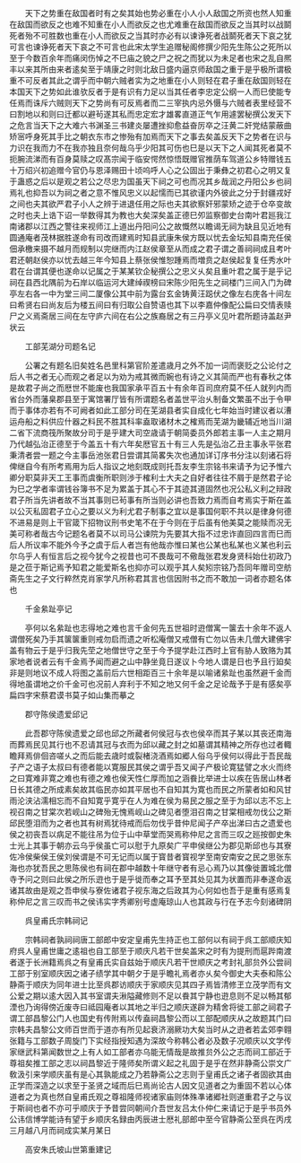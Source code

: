 <!-- { "loadSidebar": true } -->
　　天下之势重在敌国者时有之矣其始也势必重在小人小人敌国之所资也然人知重在敌国而欲反之也难不知重在小人而欲反之也尤难重在敌国而欲反之当其时以战鬬死者殆不可胜数也重在小人而欲反之当其时亦必有以谏诤死者战鬬死者天下哀之犹可言也谏诤死者天下哀之不可言也此宋太学生追赠秘阁修撰少阳先生陈公之死所以至于今数百余年而痛闵伤悼之不巳庙之貌之尸之祝之而犹以为未足者也宋之乱自熈丰以来其所由来者逺矣至于靖康之时则北敌日盛内逼京师敌国之重于是乎极所谓极重不可反者其此之谓乎而中朝六贼者实为之地重在小人则轻在君子重在敌国则轻在本国天下之势如此谁欤反者于是有识有力足以当其任者李忠定公纲一人而巳使能专任焉而诛斥六贼则天下之势尚有可反焉者而二三宰执内忌外慑与六贼者表里经营不曰割地以和则曰迁都以避茍遂其私而忠定宏才雄畧直道正气乍用遽罢秘撰公发天下之危言当天下之大难六书渊圣三书建炎屡遭挫抑愈益奋厉卒之汪黄二奸党结蒙蔽曲矫宻呼身死其手比之朝衣东市之惨殆有加焉而天下之事去矣盖反天下之势者在识与力识在我而力不在我亦独且奈何哉乌乎少阳其可伤也巳是以天下之人闻其死者莫不扼腕流涕而有百身莫赎之叹髙宗闻于临安愕然惊悟既赠官推荫车驾道公乡特赠钱五十万绍兴初追赠今官仍与恩泽赐田十顷呜呼人心之公固出于秉彝之初君心之明又复于蛊惑之后以是观之若公之尽忠为国虽天下祠之可也而况其乡哉润之丹阳公乡也祠焉礼也抑吾以为祠之者之意不惟风忠义以起懦而已其欲谨内外彼此之分于封疆戎好之间也夫其欲严君子小人之辨于进退任用之际也夫其欲察奸邪蒙矫之迹于仓卒变故之时也夫上诰下诏一举数得其为教也大矣深矣盖正德巳夘监察御史台南叶君廵我江南诸郡以江西之警往来视师江上道出丹阳问公之故慨然以瞻谒无祠为缺且见近地有圆通庵者茂林据胜遂命有司改而建焉时知县武康朱侯方既以忧去金坛知县南充任侯佃承檄来摄不越月而规制以完继而内江赵侯章至从而成之君子谓之善祠祠成且考叶君还朝赵侯亦以忧去越三年今知县上蔡张侯惟恕踵焉而増贲之赵侯起复复任秀水叶君在台谓其便也遂命以记属之于某某钦企秘撰公之忠义乆矣且重叶君之属于是乎记祠在县西北隅前为石岸以临运河大建绰禊榜曰宋陈少阳先生之祠楼门三间入门为碑亭左右各一中为堂三间二厦像公其中前为露台玄金铸黄汪跽伏之像左右庑各十间左曰希贤右曰尚友后为楼五间曰有归取公自赞语也其下以李嘉仲像配公扁曰交情表赎尸之义焉斋居三间在左守庐六间在右公之族裔居之有三丹亭义见叶君所题诗盖赵尹状云

　　工部芜湖分司题名记

　　公署之有题名旧矣姓名邑里科第官阶差遣歳月之外不加一词而褒贬之公论付之后人书之者无心而观之者足以为劝为戒其微而婉也有诗之义其简而严也有春秋之体是故君子尚之而厯世不能废也我国家承平百五十有余年百司庶府莫不任人就列内而省台外而藩臬郡县至于寓馆署厅皆有所谓题名者盖世平治乆制备文繁虽不出于令甲而于事体亦若有不可阙者如此工部分司在芜湖县者实自成化七年始当时建议者以漕运舟船之料供应什器之料民不胜其科率盍取诸材木之榷焉而芜湖为畿辅近地当川湖二省下流商筏所聚故分司于是乎建大司空歳请于朝简委员外郎若主事一人主之期月乃代越弘治正德至于今盖五十有六年矣厯官五十有三人先是弘治乙丑主事永平张君秉清者尝一题之今主事岳池张君日尝谓其简畧失次也通加详订序书分注以刻诸石将俾继自今有所考焉用为后人指议之地刻既成则托吾友李生宗铭书来请予为记予惟六卿分职莫非天工王事而虞衡所职则渉于榷利士大夫之自好者往往不屑于是然君子论为巳之学者率谓钱谷簿书不足为累盖于其心不于其迹其道固然也况公私义利之辩政君子所当先讲者故不当其事则已茍事有所当则必讲也吾致力焉而自考焉实于斯在盖以公灭私固君子立心之要以义为利尤君子制事之宜以是事国何职不共以是律身何德不进易是则上干官箴下招物议刑书史笔不在于今则在于后虽有他美莫之能赎而况无美可称者哉古今记题名者莫不以司马公谏院为先要其大指不过忠诈直回四言而巳而后人所议率不能外今予之虞于后人者岂有他哉亦惟曰某也公某也私某也义某也利云尔乌乎人有恒言后之视今犹今之视昔也可不畏哉可不儆哉张君发身贤科始仕初政乃是之莅于斯记焉予知君之能爱斯名也抑亦可以观乎其人矣矧宗铭乃吾同年赠司空舫斋先生之子文行粹然克肖家学凡所称君其言也信因附书之而不敢加一词者亦题名体也

　　千金絫趾亭记

　　亭何以名絫趾也志得地之难也言千金何先五世祖时逰僧寓一箧去十余年不返人谓僧死矣乃手其箧箧重则戒勿启而遗之听松庵僧又戒僧有亡勿以告未几僧大建佛宇盖有物云于是乎归我先茔之地僧世守之至于今予提学赴江西时上官有胁人致赂为其家地者说者云有千金焉予闻而避之山中静坐竟日遂议卜今地人谓是日也予且行廹矣非是则地议不成人将图之盖前后六世相距百三十余年是以喻诸絫趾也虽然避千金而得地虽谓地之价千金可也况前人弃利于不知之地又何千金之足论哉予于是有感矣亭扁四字宋蔡君谟书莫子如山集而摹之

　　郡守陈侯遗爱邱记

　　此吾郡守陈侯遗爱之邱也邱之所藏者何侯冠与衣也侯卒而其子某以其丧还南海而葬焉民见其行也不忍请其冠与衣而为邱以藏之封之如墓谓其精神之所存也过者輙瞻拜焉俳佪咨嗟乆之而后能去歳时或裂楮浇酒焉如郷人俗乌乎侯何以得此于吾民哉子产之语子太叔曰有德者能以寛服民其侯之谓乎吾又闻子产极论寛猛譬之水火而终之曰寛难非寛之难也有德之难也侯天性仁厚而加之涵飬比举进士以疾在告居山林者日长其德之所成素矣故其临民亦如其平居也不自知其为寛也而民之所蒙者如和风甘雨沦浃沾濡相忘而不自知寛乎寛乎在人为难在侯为易民之服之至于为邱以志不忘上视召南之甘棠次若岘山之碑殆无愧焉岘山之碑见者堕泪召南之甘棠相戒勿伐公之斯邱民堕泪而为之者也其有树焉犹待戒而后勿伐乎昔仲尼闻子产卒出涕曰古之遗爱也侯之初丧吾以病足不能往吊为位于山中草堂而哭焉称仲尼之言而三叹之廵按御史朱士光上其事于朝亦云乌乎侯虽亡可以慰于九原矣广平申侯继公为郡见斯邱也与其寮佐冷侯柴侯王侯刘侯谓是不可无记而以属于寳昔者寳视学至南安南安之民之思张东海也亦犹吾民之思陈侯也有祠在郡中越数十年继守者有忌心焉乃以其像徙置城北僧寺予问之则曰此侯之所乐逰也于是乎徙而奉之耳予至其处见其为状置而非奉遂命返诸其故由是观之吾申侯与寮佐诸君子视东海之后政其为心何如也吾于是重有感焉复称仲尼之言三叹而书之侯讳实字秀卿别号虚庵琼山人也其政与行在予志今刻诸碑阴

　　呉皇甫氏宗韩祠记

　　宗韩祠者孰祠祠唐工部郎中安定皇甫先生持正也工部何以有祠于呉工部顺庆知府呉人皇甫世庸之逺祖也自工部至于顺庆凡若干世矣盖宋之时有为提刑而扈跸南渡者遂于长洲籍焉呉之有皇甫氏实自兹始于顺庆凡若干世顺庆之考封礼部贠外公尝祠工部于别室顺庆因之诸子绩学其中朝夕于是乎瞻礼焉者亦乆矣今御史大夫泰和陈公静斋于顺庆为同年进士比至呉郡访顺庆于家顺庆见其四子焉皆清修玊立茂学而有文公爱之期以逺大因入其书室谓夫湫隘藏修则不足以飬其宁静也逰息则不足以畅其郁湮也乃询得傍近废寺曰祗园庵者以其地之半归之顺庆遂辟为精舍将徙工部之祠君子谓工部昌黎公门人也国史有传附焉以传盍祠昌黎公而以工部配顺庆从之故题其门曰宗韩夫昌黎公文师百世而于道亦有所见起衰济溺厥功大矣当时从之逰者若孟郊李翱张籍与工部数子周旋门下实经指授知遇为深故今称韩公者必及数子况顺庆以文学传家继武科第闻数世之上有人如工部者亦乌能无情哉是故推贠外公之志而祠工部近于尊祖矣推工部之志以祠昌黎近于隆师矣所谓义起之礼固于是乎在然非静斋公崇文广敎汲引来学顺庆虽有是心其孰能成之乃若静斋公之志则于皇甫氏之诸子者固欲其由正学而深造之以求至于圣贤之域而后巳焉尚论古人因文见道者之为重固不若以心体道者之为真也然自皇甫氏观之尊祖隆师视诸家庙则体殊凖诸郷社则道重君子之与议于斯祠也者不亦可乎顺庆于予昔尝同朝间介吾世友吕太仆仲仁来请记于是乎书员外公讳信博学能诗有望于乡顺庆名録由丙辰进士厯礼部郎中至今官静斋公至呉在丙戌三月越八月而祠成实某月某日

　　高安朱氏坡山世第重建记

